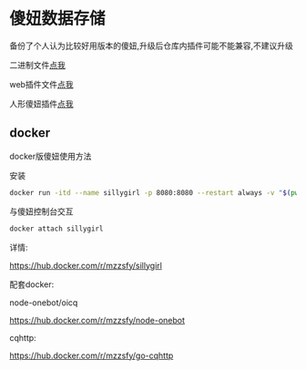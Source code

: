 # 傻妞数据存储

备份了个人认为比较好用版本的傻妞,升级后仓库内插件可能不能兼容,不建议升级

二进制文件[点我](./bin)

web插件文件[点我](./webPlugin)

人形傻妞插件[点我](./pagermaid-modify)


## docker

docker版傻妞使用方法

安装
```bash
docker run -itd --name sillygirl -p 8080:8080 --restart always -v "$(pwd)"/sillyGirl:/etc/sillyGirl mzzsfy/sillygirl:latest
```
与傻妞控制台交互
```bash
docker attach sillygirl
```

详情:

https://hub.docker.com/r/mzzsfy/sillygirl


配套docker:  

node-onebot/oicq

https://hub.docker.com/r/mzzsfy/node-onebot

cqhttp:  

https://hub.docker.com/r/mzzsfy/go-cqhttp
